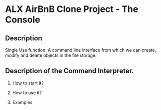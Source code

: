 # ALX AirBnB Clone Project - The Console
## Description
Single Use function. A command line interface from which we can create, modify and delete objects in the file storage.

## Description of the Command Interpreter.
1. How to start it?

2. How to use it?

3. Examples
